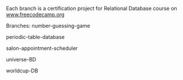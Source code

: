 Each branch is a certification project for Relational Database course on www.freecodecamp.org

Branches:
number-guessing-game

periodic-table-database

salon-appointment-scheduler

universe-BD

worldcup-DB
